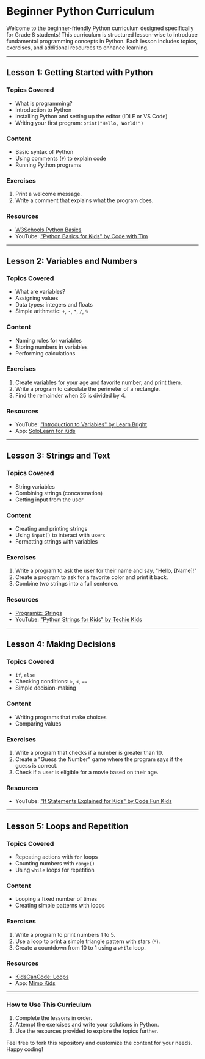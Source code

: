 # Beginner Python Curriculum

Welcome to the beginner-friendly Python curriculum designed specifically for Grade 8 students! This curriculum is structured lesson-wise to introduce fundamental programming concepts in Python. Each lesson includes topics, exercises, and additional resources to enhance learning.

---

## **Lesson 1: Getting Started with Python**
### **Topics Covered**
- What is programming?
- Introduction to Python
- Installing Python and setting up the editor (IDLE or VS Code)
- Writing your first program: `print("Hello, World!")`

### **Content**
- Basic syntax of Python
- Using comments (`#`) to explain code
- Running Python programs

### **Exercises**
1. Print a welcome message.
2. Write a comment that explains what the program does.

### **Resources**
- [W3Schools Python Basics](https://www.w3schools.com/python/)
- YouTube: ["Python Basics for Kids" by Code with Tim](https://www.youtube.com/)
  
---

## **Lesson 2: Variables and Numbers**
### **Topics Covered**
- What are variables?
- Assigning values
- Data types: integers and floats
- Simple arithmetic: `+`, `-`, `*`, `/`, `%`

### **Content**
- Naming rules for variables
- Storing numbers in variables
- Performing calculations

### **Exercises**
1. Create variables for your age and favorite number, and print them.
2. Write a program to calculate the perimeter of a rectangle.
3. Find the remainder when 25 is divided by 4.

### **Resources**
- YouTube: ["Introduction to Variables" by Learn Bright](https://www.youtube.com/)
- App: [SoloLearn for Kids](https://www.sololearn.com/)

---

## **Lesson 3: Strings and Text**
### **Topics Covered**
- String variables
- Combining strings (concatenation)
- Getting input from the user

### **Content**
- Creating and printing strings
- Using `input()` to interact with users
- Formatting strings with variables

### **Exercises**
1. Write a program to ask the user for their name and say, "Hello, [Name]!"
2. Create a program to ask for a favorite color and print it back.
3. Combine two strings into a full sentence.

### **Resources**
- [Programiz: Strings](https://www.programiz.com/python-programming/string)
- YouTube: ["Python Strings for Kids" by Techie Kids](https://www.youtube.com/)

---

## **Lesson 4: Making Decisions**
### **Topics Covered**
- `if`, `else`
- Checking conditions: `>`, `<`, `==`
- Simple decision-making

### **Content**
- Writing programs that make choices
- Comparing values

### **Exercises**
1. Write a program that checks if a number is greater than 10.
2. Create a "Guess the Number" game where the program says if the guess is correct.
3. Check if a user is eligible for a movie based on their age.

### **Resources**
- YouTube: ["If Statements Explained for Kids" by Code Fun Kids](https://www.youtube.com/)

---

## **Lesson 5: Loops and Repetition**
### **Topics Covered**
- Repeating actions with `for` loops
- Counting numbers with `range()`
- Using `while` loops for repetition

### **Content**
- Looping a fixed number of times
- Creating simple patterns with loops

### **Exercises**
1. Write a program to print numbers 1 to 5.
2. Use a loop to print a simple triangle pattern with stars (`*`).
3. Create a countdown from 10 to 1 using a `while` loop.

### **Resources**
- [KidsCanCode: Loops](https://kidscancode.org/python-loops/)
- App: [Mimo Kids](https://mimo.org/)

---

### **How to Use This Curriculum**
1. Complete the lessons in order.
2. Attempt the exercises and write your solutions in Python.
3. Use the resources provided to explore the topics further.

Feel free to fork this repository and customize the content for your needs. Happy coding!


